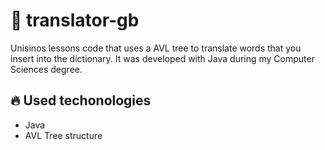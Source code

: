 # :deciduous_tree: translator-gb
Unisinos lessons code that uses a AVL tree to translate words that you insert into the dictionary. It was developed with Java during my Computer Sciences degree.

## :fire: Used techonologies
- Java
- AVL Tree structure
